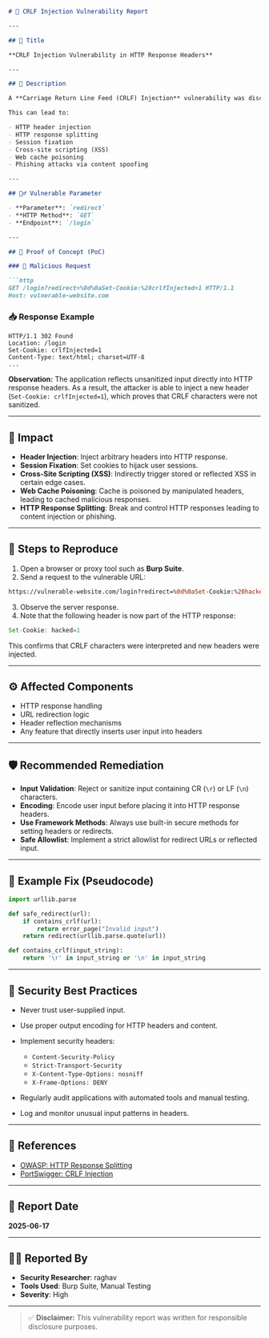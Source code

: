 
````markdown
# 🐞 CRLF Injection Vulnerability Report

---

## 📌 Title

**CRLF Injection Vulnerability in HTTP Response Headers**

---

## 📝 Description

A **Carriage Return Line Feed (CRLF) Injection** vulnerability was discovered in the target application. This vulnerability allows an attacker to inject arbitrary HTTP headers or manipulate the HTTP response by including special characters (`%0d` for carriage return and `%0a` for line feed) into input fields that are reflected in HTTP response headers.

This can lead to:

- HTTP header injection
- HTTP response splitting
- Session fixation
- Cross-site scripting (XSS)
- Web cache poisoning
- Phishing attacks via content spoofing

---

## 🕵️‍♂️ Vulnerable Parameter

- **Parameter**: `redirect`
- **HTTP Method**: `GET`
- **Endpoint**: `/login`

---

## 📂 Proof of Concept (PoC)

### 🔗 Malicious Request

```http
GET /login?redirect=%0d%0aSet-Cookie:%20crlfInjected=1 HTTP/1.1
Host: vulnerable-website.com
````

### 📥 Response Example

```http
HTTP/1.1 302 Found
Location: /login
Set-Cookie: crlfInjected=1
Content-Type: text/html; charset=UTF-8
...
```

**Observation:**
The application reflects unsanitized input directly into HTTP response headers. As a result, the attacker is able to inject a new header (`Set-Cookie: crlfInjected=1`), which proves that CRLF characters were not sanitized.

---

## 🎯 Impact

* **Header Injection**: Inject arbitrary headers into HTTP response.
* **Session Fixation**: Set cookies to hijack user sessions.
* **Cross-Site Scripting (XSS)**: Indirectly trigger stored or reflected XSS in certain edge cases.
* **Web Cache Poisoning**: Cache is poisoned by manipulated headers, leading to cached malicious responses.
* **HTTP Response Splitting**: Break and control HTTP responses leading to content injection or phishing.

---

## 🧪 Steps to Reproduce

1. Open a browser or proxy tool such as **Burp Suite**.
2. Send a request to the vulnerable URL:

```perl
https://vulnerable-website.com/login?redirect=%0d%0aSet-Cookie:%20hacked=1
```

3. Observe the server response.
4. Note that the following header is now part of the HTTP response:

```javascript
Set-Cookie: hacked=1
```

This confirms that CRLF characters were interpreted and new headers were injected.

---

## ⚙️ Affected Components

* HTTP response handling
* URL redirection logic
* Header reflection mechanisms
* Any feature that directly inserts user input into headers

---

## 🛡️ Recommended Remediation

* **Input Validation**: Reject or sanitize input containing CR (`\r`) or LF (`\n`) characters.
* **Encoding**: Encode user input before placing it into HTTP response headers.
* **Use Framework Methods**: Always use built-in secure methods for setting headers or redirects.
* **Safe Allowlist**: Implement a strict allowlist for redirect URLs or reflected input.

---

## 🔧 Example Fix (Pseudocode)

```python
import urllib.parse

def safe_redirect(url):
    if contains_crlf(url):
        return error_page("Invalid input")
    return redirect(urllib.parse.quote(url))

def contains_crlf(input_string):
    return '\r' in input_string or '\n' in input_string
```

---

## 🔐 Security Best Practices

* Never trust user-supplied input.
* Use proper output encoding for HTTP headers and content.
* Implement security headers:

  * `Content-Security-Policy`
  * `Strict-Transport-Security`
  * `X-Content-Type-Options: nosniff`
  * `X-Frame-Options: DENY`
* Regularly audit applications with automated tools and manual testing.
* Log and monitor unusual input patterns in headers.

---

## 🧾 References

* [OWASP: HTTP Response Splitting](https://owasp.org/www-community/attacks/HTTP_Response_Splitting)
* [PortSwigger: CRLF Injection](https://portswigger.net/web-security/response-splitting)

---

## 📅 Report Date

**2025-06-17**

---

## 🧑‍💻 Reported By

* **Security Researcher**: raghav
* **Tools Used**: Burp Suite, Manual Testing
* **Severity**: High

---

> ✅ **Disclaimer:** This vulnerability report was written for responsible disclosure purposes.
